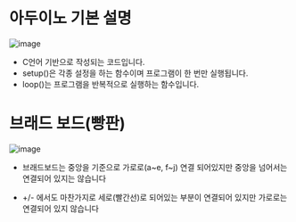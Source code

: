 # 아두이노 기본 설명

![image](https://github.com/morningB/arduino_python/assets/114423035/8f712227-d69f-4963-b256-a0ddb0dc5f09)


* C언어 기반으로 작성되는 코드입니다.
* setup()은 각종 설정을 하는 함수이며 프로그램이 한 번만 실행됩니다. 
* loop()는 프로그램을 반복적으로 실행하는 함수입니다. 

# 브래드 보드(빵판)
![image](https://github.com/morningB/arduino_python/assets/114423035/e18c2dfd-8331-4ff7-b9fc-bb6e4f29e8e0)

* 브래드보드는 중앙을 기준으로 가로로(a~e, f~j) 연결 되어있지만 중앙을 넘어서는 연결되어 있지는 않습니다

* +/- 에서도 마찬가지로 세로(빨간선)로 되어있는 부분이 연결되어 있지만 가로로는 연결되어 있지 않습니다


